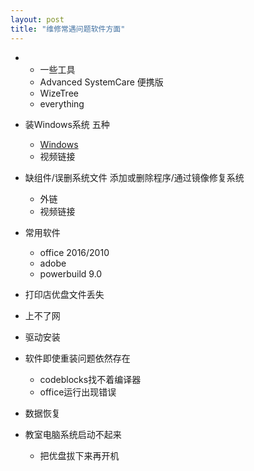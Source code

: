 ```yaml
---
layout: post
title: "维修常遇问题软件方面"
---
```

* * 一些工具
  - Advanced SystemCare 便携版
  - WizeTree
  - everything

* 装Windows系统 五种

  * [Windows](./安装系统)
  * 视频链接

* 缺组件/误删系统文件 添加或删除程序/通过镜像修复系统
  * 外链
  * 视频链接

* 常用软件
  - office 2016/2010
  - adobe
  - powerbuild 9.0

* 打印店优盘文件丢失

* 上不了网

* 驱动安装

* 软件即使重装问题依然存在
  * codeblocks找不着编译器
  * office运行出现错误

* 数据恢复

* 教室电脑系统启动不起来
  * 把优盘拔下来再开机



